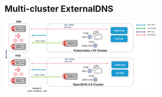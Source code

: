 # Multi-cluster ExternalDNS

![architecture](https://github.com/mdditt2000/kubernetes-1-19/blob/master/cis%202.8/multi-deployment/diagram/2022-02-28_09-39-06.png)